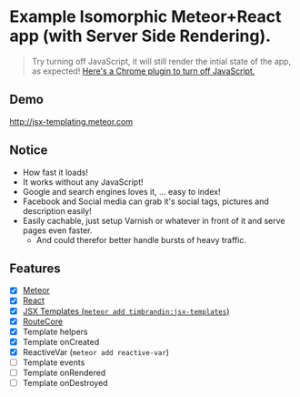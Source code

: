 # Example Isomorphic Meteor+React app (with Server Side Rendering).

> Try turning off JavaScript, it will still render the intial  state of the app, as expected! [Here's a Chrome plugin to turn off JavaScript.](https://chrome.google.com/webstore/detail/quick-javascript-switcher/geddoclleiomckbhadiaipdggiiccfje)


## Demo
http://jsx-templating.meteor.com

## Notice

* How fast it loads!
* It works without any JavaScript!
* Google and search engines loves it, ... easy to index!
* Facebook and Social media can grab it's social tags, pictures and description easily!
* Easily cachable, just setup Varnish or whatever in front of it and serve pages even faster.
  * And could therefor better handle bursts of heavy traffic.

## Features

- [x] [Meteor](http://meteor.com)
- [x] [React](https://facebook.github.io/react)
- [x] [JSX Templates (```meteor add timbrandin:jsx-templates```)](https://atmospherejs.com/timbrandin/jsx-templating)
- [x] [RouteCore](https://github.com/mystor/meteor-routecore)
- [x] Template helpers
- [x] Template onCreated
- [x] ReactiveVar (```meteor add reactive-var```)
- [ ] Template events
- [ ] Template onRendered
- [ ] Template onDestroyed
